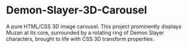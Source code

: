 # Demon-Slayer-3D-Carousel
A pure HTML/CSS 3D image carousel. This project prominently displays Muzan at its core, surrounded by a rotating ring of Demon Slayer characters, brought to life with CSS 3D transform properties.
